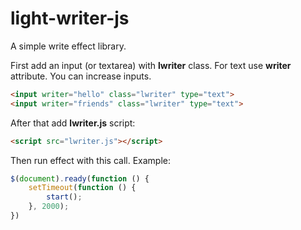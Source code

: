 # light-writer-js
A simple write effect library.

First add an input (or textarea) with <b>lwriter</b> class. For text use <b>writer</b> attribute. You can increase inputs.

```HTML
<input writer="hello" class="lwriter" type="text">
<input writer="friends" class="lwriter" type="text">
```
After that add <b>lwriter.js</b> script:

```HTML
<script src="lwriter.js"></script>
```

Then run effect with this call. Example: 

```Javascript
$(document).ready(function () {
    setTimeout(function () {
        start();
    }, 2000);
})

```
